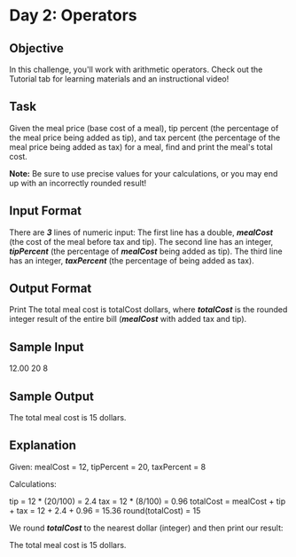 # Day 2: Operators

## Objective 
In this challenge, you'll work with arithmetic operators. Check out the Tutorial tab for learning materials and an instructional video!

## Task 
Given the meal price (base cost of a meal), tip percent (the percentage of the meal price being added as tip), and tax percent (the percentage of the meal price being added as tax) for a meal, find and print the meal's total cost.

**Note:** Be sure to use precise values for your calculations, or you may end up with an incorrectly rounded result!

## Input Format

There are **_3_** lines of numeric input: 
The first line has a double, **_mealCost_** (the cost of the meal before tax and tip). 
The second line has an integer, **_tipPercent_** (the percentage of **_mealCost_** being added as tip). 
The third line has an integer, **_taxPercent_** (the percentage of  being added as tax).

## Output Format

Print The total meal cost is totalCost dollars, where **_totalCost_** is the rounded integer result of the entire bill (**_mealCost_** with added tax and tip).

## Sample Input

12.00
20
8

## Sample Output

The total meal cost is 15 dollars.

## Explanation

Given: 
mealCost = 12, tipPercent = 20, taxPercent = 8 

Calculations: 
 
tip = 12 * (20/100) = 2.4
tax = 12 * (8/100) = 0.96
totalCost = mealCost + tip + tax = 12 + 2.4 + 0.96 = 15.36
round(totalCost) = 15

We round **_totalCost_** to the nearest dollar (integer) and then print our result:

The total meal cost is 15 dollars.